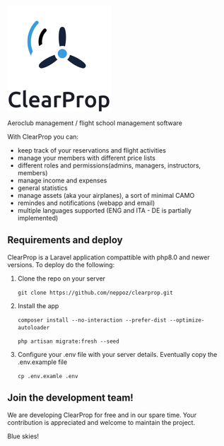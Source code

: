 ![alt text](https://github.com/neppoz/clearprop/blob/master/public/images/ClearProp_textdown.svg)

Aeroclub management / flight school management software

With ClearProp you can: 

- keep track of your reservations and flight activities
- manage your members with different price lists
- different roles and permissions(admins, managers, instructors, members)
- manage income and expenses
- general statistics
- manage assets (aka your airplanes), a sort of minimal CAMO
- remindes and notifications (webapp and email)
- multiple languages supported (ENG and ITA - DE is partially implemented)

## Requirements and deploy
ClearProp is a Laravel application compattible with php8.0 and newer versions. To deploy do the following:

1. Clone the repo on your server

    `git clone https://github.com/neppoz/clearprop.git`

2. Install the app

    `composer install --no-interaction --prefer-dist --optimize-autoloader`

    `php artisan migrate:fresh --seed`

3. Configure your .env file with your server details. Eventually copy the .env.example file

    `cp .env.examle .env`
    
## Join the development team!
We are developing ClearProp for free and in our spare time. Your contribution is appreciated and welcome to maintain the project.

Blue skies!
